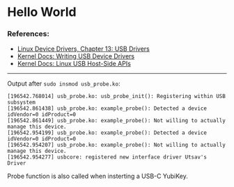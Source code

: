 # Hello World

### References:
* [Linux Device Drivers, Chapter 13: USB Drivers](https://lwn.net/Kernel/LDD3/)
* [Kernel Docs: Writing USB Device Drivers](https://docs.kernel.org/driver-api/usb/writing_usb_driver.html)
* [Kernel Docs: Linux USB Host-Side APIs](https://docs.kernel.org/driver-api/usb/usb.html#c.usb_driver)

---

Output after `sudo insmod usb_probe.ko`:
```
[196542.768014] usb_probe.ko: usb_probe_init(): Registering within USB subsystem
[196542.861438] usb_probe.ko: example_probe(): Detected a device idVendor=0 idProduct=0
[196542.861449] usb_probe.ko: example_probe(): Not willing to actually manage this device.
[196542.954199] usb_probe.ko: example_probe(): Detected a device idVendor=0 idProduct=0
[196542.954207] usb_probe.ko: example_probe(): Not willing to actually manage this device.
[196542.954277] usbcore: registered new interface driver Utsav's Driver
```

Probe function is also called when insterting a USB-C YubiKey.
